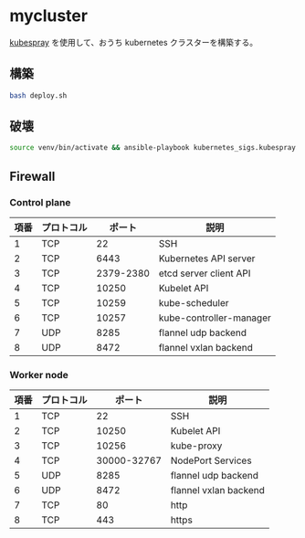 # mycluster

[kubespray](https://github.com/kubernetes-sigs/kubespray) を使用して、おうち kubernetes クラスターを構築する。

## 構築

```sh
bash deploy.sh
```

## 破壊
```sh
source venv/bin/activate && ansible-playbook kubernetes_sigs.kubespray.reset -b -K
```

## Firewall

### Control plane

| 項番 | プロトコル | ポート    | 説明                    |
| ---- | ---------- | --------- | ----------------------- |
| 1    | TCP        | 22        | SSH                     |
| 2    | TCP        | 6443      | Kubernetes API server   |
| 3    | TCP        | 2379-2380 | etcd server client API  |
| 4    | TCP        | 10250     | Kubelet API             |
| 5    | TCP        | 10259     | kube-scheduler          |
| 6    | TCP        | 10257     | kube-controller-manager |
| 7    | UDP        | 8285      | flannel udp backend     |
| 8    | UDP        | 8472      | flannel vxlan backend   |

### Worker node

| 項番 | プロトコル | ポート      | 説明                  |
| ---- | ---------- | ----------- | --------------------- |
| 1    | TCP        | 22          | SSH                   |
| 2    | TCP        | 10250       | Kubelet API           |
| 3    | TCP        | 10256       | kube-proxy            |
| 4    | TCP        | 30000-32767 | NodePort Services     |
| 5    | UDP        | 8285        | flannel udp backend   |
| 6    | UDP        | 8472        | flannel vxlan backend |
| 7    | TCP        | 80          | http                  |
| 8    | TCP        | 443         | https                 |
